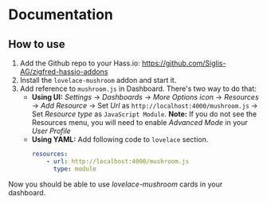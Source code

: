 # Documentation

## How to use

1. Add the Github repo to your Hass.io: <https://github.com/Siglis-AG/zigfred-hassio-addons>
2. Install the `lovelace-mushroom` addon and start it.
3. Add reference to `mushroom.js` in Dashboard. There's two way to do that:
    - **Using UI:** _Settings_ → _Dashboards_ → _More Options icon_ → _Resources_ → _Add Resource_ → Set _Url_ as `http://localhost:4000/mushroom.js` → Set _Resource type_ as `JavaScript Module`.
      **Note:** If you do not see the Resources menu, you will need to enable _Advanced Mode_ in your _User Profile_
    - **Using YAML:** Add following code to `lovelace` section.
        ```yaml
        resources:
            - url: http://localhost:4000/mushroom.js
              type: module
        ```

Now you should be able to use *lovelace-mushroom* cards in your dashboard.